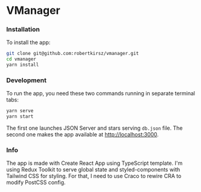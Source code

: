 # VManager

### Installation

To install the app:

```bash
git clone git@github.com:robertkirsz/vmanager.git
cd vmanager
yarn install
```

### Development

To run the app, you need these two commands running in separate terminal tabs:

```bash
yarn serve
yarn start
```

The first one launches JSON Server and stars serving `db.json` file.
The second one makes the app available at [http://localhost:3000](http://localhost:3000).

### Info

The app is made with Create React App using TypeScript template. I'm using Redux Toolkit to serve global state and styled-components with Tailwind CSS for styling. For that, I need to use Craco to rewire CRA to modify PostCSS config.
